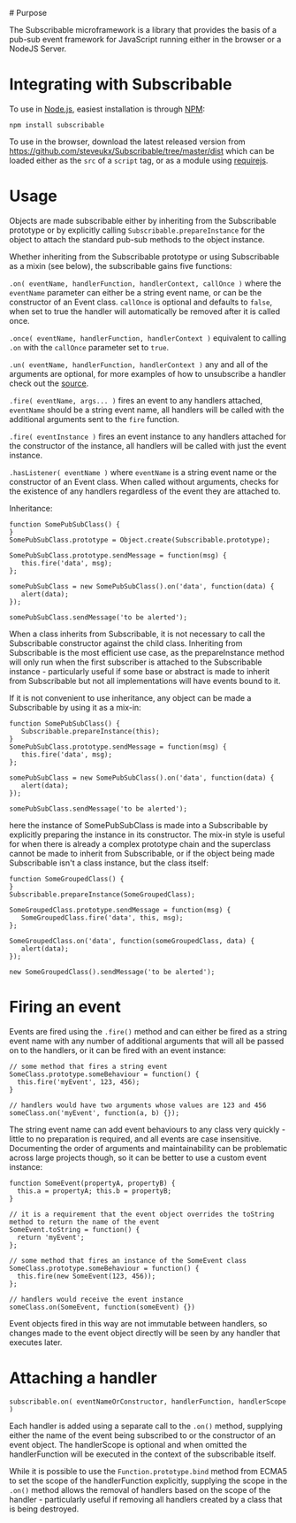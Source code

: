 # Purpose

The Subscribable microframework is a library that provides the basis of a pub-sub event framework for JavaScript running
either in the browser or a NodeJS Server.

Integrating with Subscribable
=============================

To use in [Node.js](http://nodejs.org), easiest installation is through [NPM](http://npmjs.org):

    npm install subscribable

To use in the browser, download the latest released version from https://github.com/steveukx/Subscribable/tree/master/dist
which can be loaded either as the `src` of a `script` tag, or as a module using [requirejs](http://requirejs.org).

# Usage

Objects are made subscribable either by inheriting from the Subscribable prototype or by explicitly calling
`Subscribable.prepareInstance` for the object to attach the standard pub-sub methods to the object instance.

Whether inheriting from the Subscribable prototype or using Subscribable as a mixin (see below), the subscribable
gains five functions:

`.on( eventName, handlerFunction, handlerContext, callOnce )` where the `eventName` parameter can either be a string
event name, or can be the constructor of an Event class. `callOnce` is optional and defaults to `false`, when set to
true the handler will automatically be removed after it is called once.

`.once( eventName, handlerFunction, handlerContext )` equivalent to calling `.on` with the `callOnce` parameter set
to `true`.

`.un( eventName, handlerFunction, handlerContext )` any and all of the arguments are optional, for more examples of how
to unsubscribe a handler check out the [source](//github.com/steveukx/Subscribable/blob/master/src/subscribable.js).

`.fire( eventName, args... )` fires an event to any handlers attached, `eventName` should be a string event name, all
 handlers will be called with the additional arguments sent to the `fire` function.

`.fire( eventInstance )` fires an event instance to any handlers attached for the constructor of the instance, all
handlers will be called with just the event instance.

`.hasListener( eventName )` where `eventName` is a string event name or the constructor of an Event class. When called
without arguments, checks for the existence of any handlers regardless of the event they are attached to.


Inheritance:

    function SomePubSubClass() {
    }
    SomePubSubClass.prototype = Object.create(Subscribable.prototype);

    SomePubSubClass.prototype.sendMessage = function(msg) {
       this.fire('data', msg);
    };

    somePubSubClass = new SomePubSubClass().on('data', function(data) {
       alert(data);
    });

    somePubSubClass.sendMessage('to be alerted');

When a class inherits from Subscribable, it is not necessary to call the Subscribable constructor against the child
class. Inheriting from Subscribable is the most efficient use case, as the prepareInstance method will only run when the
first subscriber is attached to the Subscribable instance - particularly useful if some base or abstract is made to
inherit from Subscribable but not all implementations will have events bound to it.

If it is not convenient to use inheritance, any object can be made a Subscribable by using it as a mix-in:

    function SomePubSubClass() {
       Subscribable.prepareInstance(this);
    }
    SomePubSubClass.prototype.sendMessage = function(msg) {
       this.fire('data', msg);
    };

    somePubSubClass = new SomePubSubClass().on('data', function(data) {
       alert(data);
    });

    somePubSubClass.sendMessage('to be alerted');

here the instance of SomePubSubClass is made into a Subscribable by explicitly preparing the instance in its constructor.
The mix-in style is useful for when there is already a complex prototype chain and the superclass cannot be made to
inherit from Subscribable, or if the object being made Subscribable isn't a class instance, but the class itself:

    function SomeGroupedClass() {
    }
    Subscribable.prepareInstance(SomeGroupedClass);

    SomeGroupedClass.prototype.sendMessage = function(msg) {
       SomeGroupedClass.fire('data', this, msg);
    };

    SomeGroupedClass.on('data', function(someGroupedClass, data) {
       alert(data);
    });

    new SomeGroupedClass().sendMessage('to be alerted');

# Firing an event

Events are fired using the `.fire()` method and can either be fired as a string event name with any number of additional
arguments that will all be passed on to the handlers, or it can be fired with an event instance:

    // some method that fires a string event
    SomeClass.prototype.someBehaviour = function() {
      this.fire('myEvent', 123, 456);
    }

    // handlers would have two arguments whose values are 123 and 456
    someClass.on('myEvent', function(a, b) {});

The string event name can add event behaviours to any class very quickly - little to no preparation is required, and all
events are case insensitive. Documenting the order of arguments and maintainability can be problematic across large
projects though, so it can be better to use a custom event instance:

    function SomeEvent(propertyA, propertyB) {
      this.a = propertyA; this.b = propertyB;
    }

    // it is a requirement that the event object overrides the toString method to return the name of the event
    SomeEvent.toString = function() {
      return 'myEvent';
    };

    // some method that fires an instance of the SomeEvent class
    SomeClass.prototype.someBehaviour = function() {
      this.fire(new SomeEvent(123, 456));
    };

    // handlers would receive the event instance
    someClass.on(SomeEvent, function(someEvent) {})

Event objects fired in this way are not immutable between handlers, so changes made to the event object directly will
be seen by any handler that executes later.

# Attaching a handler

`subscribable.on( eventNameOrConstructor, handlerFunction, handlerScope )`

Each handler is added using a separate call to the `.on()` method, supplying either the name of the event being
subscribed to or the constructor of an event object. The handlerScope is optional and when omitted the handlerFunction
will be executed in the context of the subscribable itself.

While it is possible to use the `Function.prototype.bind` method from ECMA5 to set the scope of the handlerFunction
explicitly, supplying the scope in the `.on()` method allows the removal of handlers based on the scope of the handler -
particularly useful if removing all handlers created by a class that is being destroyed.
